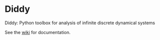 # Diddy
Diddy: Python toolbox for analysis of infinite discrete dynamical systems

See the [wiki](https://github.com/ilkka-torma/diddy/wiki) for documentation.
